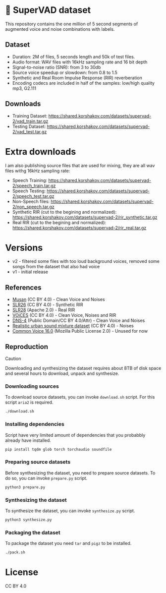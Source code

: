 # 🚀 SuperVAD dataset

This repository contains the one million of 5 second segments of augmented voice and noise combinations with labels.

## Dataset

* Duration: 2M of files, 5 seconds length and 50k of test files.
* Audio format: WAV files with 16kHz sampling rate and 16 bit depth
* Signal-to-noise ratio (SNR): from 3 to 30db
* Source voice speedup or slowdown: from 0.8 to 1.5
* Synthetic and Real Room Impulse Response (RIR) reverberation
* Encoding codecs are included in half of the samples: low/high quality mp3, G2.111

## Downloads

* Training Dataset: https://shared.korshakov.com/datasets/supervad-2/vad_train.tar.gz
* Testing Dataset: https://shared.korshakov.com/datasets/supervad-2/vad_test.tar.gz

# Extra downloads
I am also publishing source files that are used for mixing, they are all wav files withg 16kHz sampling rate:
* Speech Training: https://shared.korshakov.com/datasets/supervad-2/speech_train.tar.gz
* Speech Testing: https://shared.korshakov.com/datasets/supervad-2/speech_test.tar.gz
* Non-Speech files: https://shared.korshakov.com/datasets/supervad-2/non_speech.tar.gz
* Synthetic RIR (cut to the begining and normalized): https://shared.korshakov.com/datasets/supervad-2/rir_synthetic.tar.gz
* Real RIR (cut to the begining and normalized): https://shared.korshakov.com/datasets/supervad-2/rir_real.tar.gz

# Versions

* v2 - filtered some files with too loud background voices, removed some songs from the dataset that also had voice
* v1 - initial release

## References

* [Musan](https://openslr.org/17/) (CC BY 4.0) - Clean Voice and Noises
* [SLR26](https://openslr.org/26/) (CC BY 4.0) - Synthetic RIR
* [SLR28](https://openslr.org/28/) (Apache 2.0) - Real RIR
* [VOiCES](https://iqtlabs.github.io/voices/) (CC BY 4.0) - Clean Voice, Noises and RIR
* [DNS-4](https://github.com/microsoft/DNS-Challenge) (Public Domain/CC BY 4.0/Attr) - Clean Voice and Noises
* [Realistic urban sound mixture dataset](https://zenodo.org/records/1184443) (CC BY 4.0) - Noises
* [Common Voice 16.0](https://commonvoice.mozilla.org/en/datasets) (Mozilla Public License 2.0) - Unused for now

## Reproduction

> [!CAUTION]
> Downloading and synthesizing the dataset requires about 8TB of disk space and several hours to download, unpack and synthesize.

### Downloading sources
To download source datasets, you can invoke `download.sh` script. For this script `aria2` is required.

```bash
./download.sh
```

### Installing dependencies

Script have very limited amount of dependencies that you probabbly already have installed.

```bash
pip install tqdm glob torch torchaudio soundfile
```

### Preparing source datasets

Before synthesizing the dataset, you need to prepare source datasets. To do so, you can invoke `prepare.py` script.

```bash
python3 prepare.py
```

### Synthesizing the dataset

To synthesize the dataset, you can invoke `synthesize.py` script.

```bash
python3 synthesize.py
```

### Packaging the dataset

To package the dataset you need `tar` and `pigz` to be installed.

```bash
./pack.sh
```

# License

CC BY 4.0
